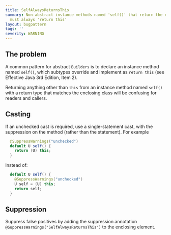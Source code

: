 ```yaml
---
title: SelfAlwaysReturnsThis
summary: Non-abstract instance methods named 'self()' that return the enclosing class
  must always 'return this'
layout: bugpattern
tags: ''
severity: WARNING
---
```


<!--
*** AUTO-GENERATED, DO NOT MODIFY ***
To make changes, edit the @BugPattern annotation or the explanation in docs/bugpattern.
-->


## The problem
A common pattern for abstract `Builders` is to declare an instance method named
`self()`, which subtypes override and implement as `return this` (see Effective
Java 3rd Edition, Item 2).

Returning anything other than `this` from an instance method named `self()` with
a return type that matches the enclosing class will be confusing for readers and
callers.

## Casting

If an unchecked cast is required, use a single-statement cast, with the
suppression on the method (rather than the statement). For example

```java
  @SuppressWarnings("unchecked")
  default U self() {
    return (U) this;
  }
```

Instead of:

```java
  default U self() {
    @SuppressWarnings("unchecked")
    U self = (U) this;
    return self;
  }
```

## Suppression
Suppress false positives by adding the suppression annotation `@SuppressWarnings("SelfAlwaysReturnsThis")` to the enclosing element.
